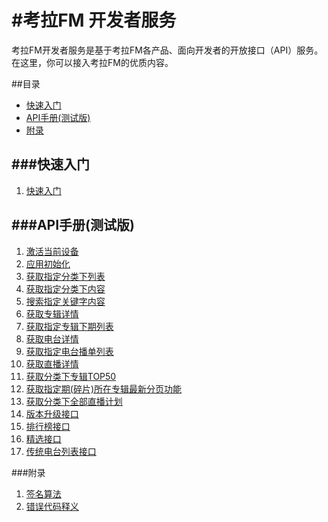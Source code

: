 #考拉FM 开发者服务
===
考拉FM开发者服务是基于考拉FM各产品、面向开发者的开放接口（API）服务。在这里，你可以接入考拉FM的优质内容。

##目录
+ [快速入门](#快速入门)
+ [API手册(测试版)](#API手册(测试版))
+ [附录](#附录)

###快速入门   
----   
1. [快速入门](docs/quickstart.md)

###API手册(测试版)
---
1. [激活当前设备](docs/app-active.md)
2. [应用初始化](docs/app-init.md)
3. [获取指定分类下列表](docs/category-sublist.md)
4. [获取指定分类下内容](docs/content-list.md)
5. [搜索指定关键字内容](docs/content-search.md)
6. [获取专辑详情](docs/album-get.md)
7. [获取指定专辑下期列表](docs/audio-list.md)
8. [获取电台详情](docs/radio-get.md)
9. [获取指定电台播单列表](docs/radio-playlist.md)
12. [获取直播详情](docs/liveget.md)
13. [获取分类下专辑TOP50](docs/albumtop.md)
14. [获取指定期(碎片)所在专辑最新分页功能](docs/audiopage.md)
15. [获取分类下全部直播计划](docs/liveall.md)
16. [版本升级接口](docs/version.md)
17. [排行榜接口](docs/top.md)
18. [精选接口](docs/recommend.md)
19. [传统电台列表接口](docs/broadcast-list.md)

###附录
1. [签名算法](docs/signature.md)
2. [错误代码释义](docs/errcode.md)


